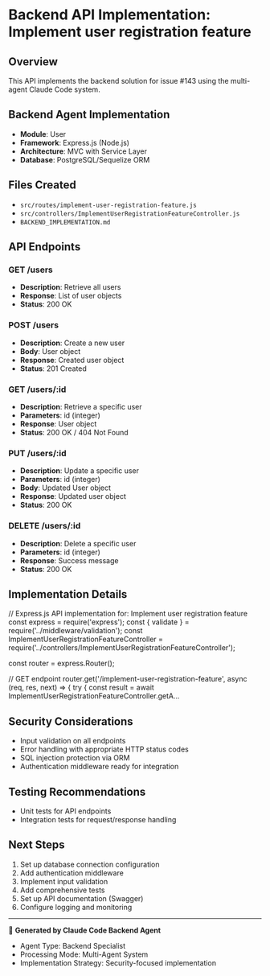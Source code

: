 # Backend API Implementation: Implement user registration feature

## Overview
This API implements the backend solution for issue #143 using the multi-agent Claude Code system.

## Backend Agent Implementation
- **Module**: User
- **Framework**: Express.js (Node.js)
- **Architecture**: MVC with Service Layer
- **Database**: PostgreSQL/Sequelize ORM

## Files Created
- `src/routes/implement-user-registration-feature.js`
- `src/controllers/ImplementUserRegistrationFeatureController.js`
- `BACKEND_IMPLEMENTATION.md`

## API Endpoints

### GET /users
- **Description**: Retrieve all users
- **Response**: List of user objects
- **Status**: 200 OK

### POST /users
- **Description**: Create a new user
- **Body**: User object
- **Response**: Created user object  
- **Status**: 201 Created

### GET /users/:id
- **Description**: Retrieve a specific user
- **Parameters**: id (integer)
- **Response**: User object
- **Status**: 200 OK / 404 Not Found

### PUT /users/:id
- **Description**: Update a specific user
- **Parameters**: id (integer)
- **Body**: Updated User object
- **Response**: Updated user object
- **Status**: 200 OK

### DELETE /users/:id
- **Description**: Delete a specific user
- **Parameters**: id (integer)
- **Response**: Success message
- **Status**: 200 OK

## Implementation Details

// Express.js API implementation for: Implement user registration feature
const express = require('express');
const { validate } = require('../middleware/validation');
const ImplementUserRegistrationFeatureController = require('../controllers/ImplementUserRegistrationFeatureController');

const router = express.Router();

// GET endpoint
router.get('/implement-user-registration-feature', async (req, res, next) => {
  try {
    const result = await ImplementUserRegistrationFeatureController.getA...

## Security Considerations
- Input validation on all endpoints
- Error handling with appropriate HTTP status codes
- SQL injection protection via ORM
- Authentication middleware ready for integration

## Testing Recommendations
- Unit tests for API endpoints
- Integration tests for request/response handling

## Next Steps
1. Set up database connection configuration
2. Add authentication middleware
3. Implement input validation
4. Add comprehensive tests
5. Set up API documentation (Swagger)
6. Configure logging and monitoring

---
🤖 **Generated by Claude Code Backend Agent**
- Agent Type: Backend Specialist  
- Processing Mode: Multi-Agent System
- Implementation Strategy: Security-focused implementation
